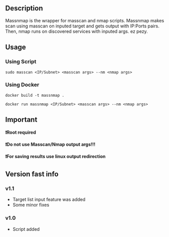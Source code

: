 ## Description

Massnmap is the wrapper for masscan and nmap scripts. Massnmap makes scan using masscan on inputed target and gets output with IP:Ports pairs. Then, nmap runs on discovered services with inputed args. ez pezy.


## Usage

### Using Script

```
sudo masscan <IP/Subnet> <masscan args> --nm <nmap args>
```

### Using Docker

```
docker build -t massnmap .  

docker run massnmap <IP/Subnet> <masscan args> --nm <nmap args>
```

## Important

**❗️Root required**

**❗️Do not use Masscan/Nmap output args!!!**

**❗️For saving results use linux output redirection**



## Version fast info

### v1.1
- Target list input feature was added
- Some minor fixes
### v1.0
- Script added
